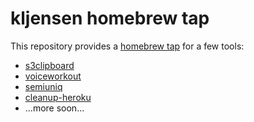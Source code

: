 # kljensen homebrew tap

This repository provides a [homebrew tap](https://docs.brew.sh/Taps)
for a few tools:

* [s3clipboard](https://github.com/kljensen/s3clipboard)
* [voiceworkout](https://github.com/kljensen/voiceworkout)
* [semiuniq](https://github.com/kljensen/semiuniq)
* [cleanup-heroku](https://github.com/kljensen/cleanup-heroku)
* ...more soon...
